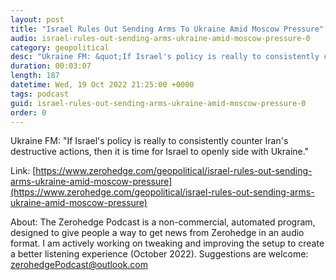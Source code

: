 ```yaml
---
layout: post
title: "Israel Rules Out Sending Arms To Ukraine Amid Moscow Pressure"
audio: israel-rules-out-sending-arms-ukraine-amid-moscow-pressure-0
category: geopolitical
desc: "Ukraine FM: &quot;If Israel's policy is really to consistently counter Iran's destructive actions, then it is time for Israel to openly side with Ukraine.&quot; "
duration: 00:03:07
length: 187
datetime: Wed, 19 Oct 2022 21:25:00 +0000
tags: podcast
guid: israel-rules-out-sending-arms-ukraine-amid-moscow-pressure-0
order: 0
---
```

Ukraine FM: &quot;If Israel's policy is really to consistently counter Iran's destructive actions, then it is time for Israel to openly side with Ukraine.&quot; 

Link: [https://www.zerohedge.com/geopolitical/israel-rules-out-sending-arms-ukraine-amid-moscow-pressure](https://www.zerohedge.com/geopolitical/israel-rules-out-sending-arms-ukraine-amid-moscow-pressure)

About: The Zerohedge Podcast is a non-commercial, automated program, designed to give people a way to get news from Zerohedge in an audio format.  I am actively working on tweaking and improving the setup to create a better listening experience (October 2022).  Suggestions are welcome: [zerohedgePodcast@outlook.com](mailto:zerohedgePodcast@outlook.com)